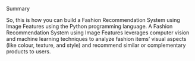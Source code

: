 Summary


So, this is how you can build a Fashion Recommendation System using Image Features using the Python programming language. A Fashion Recommendation System using Image Features leverages computer vision and machine learning techniques to analyze fashion items’ visual aspects (like colour, texture, and style) and recommend similar or complementary products to users.
